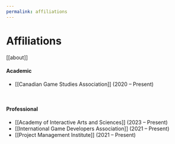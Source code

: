 ```yaml
---
permalink: affiliations
---
```


# Affiliations

[[about]]

#### Academic

* [[Canadian Game Studies Association]] (2020 – Present)

<br>

#### Professional

* [[Academy of Interactive Arts and Sciences]] (2023 – Present)
* [[International Game Developers Association]] (2021 – Present)
* [[Project Management Institute]] (2021 – Present)